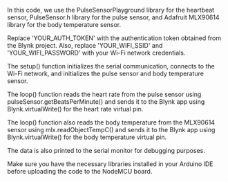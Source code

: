 In this code, we use the PulseSensorPlayground library for the heartbeat sensor, PulseSensor.h library for the pulse sensor, and Adafruit MLX90614 library for the body temperature sensor.

Replace 'YOUR_AUTH_TOKEN' with the authentication token obtained from the Blynk project. Also, replace 'YOUR_WIFI_SSID' and 'YOUR_WIFI_PASSWORD' with your Wi-Fi network credentials.

The setup() function initializes the serial communication, connects to the Wi-Fi network, and initializes the pulse sensor and body temperature sensor.

The loop() function reads the heart rate from the pulse sensor using pulseSensor.getBeatsPerMinute() and sends it to the Blynk app using Blynk.virtualWrite() for the heart rate virtual pin.

The loop() function also reads the body temperature from the MLX90614 sensor using mlx.readObjectTempC() and sends it to the Blynk app using Blynk.virtualWrite() for the body temperature virtual pin.

The data is also printed to the serial monitor for debugging purposes.

Make sure you have the necessary libraries installed in your Arduino IDE before uploading the code to the NodeMCU board.
